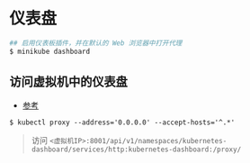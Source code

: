 # 仪表盘
```bash
## 启用仪表板插件，并在默认的 Web 浏览器中打开代理
$ minikube dashboard
```

## 访问虚拟机中的仪表盘
- [参考](https://kubernetes.io/zh-cn/docs/tasks/access-application-cluster/web-ui-dashboard/)
```
$ kubectl proxy --address='0.0.0.0' --accept-hosts='^.*'
```
> 访问 `<虚拟机IP>:8001/api/v1/namespaces/kubernetes-dashboard/services/http:kubernetes-dashboard:/proxy/`